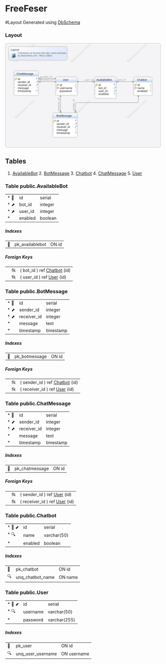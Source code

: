 # FreeFeser

#Layout
Generated using [DbSchema](https://dbschema.com)

### Layout

![img](images/Layout.svg)

## Tables

1. [AvailableBot](#table-publicavailablebot) 2. [BotMessage](#table-publicbotmessage)
   3. [Chatbot](#table-publicchatbot) 4. [ChatMessage](#table-publicchatmessage)
   5. [User](#table-publicuser)

### Table public.AvailableBot

|             |          |         |
|-------------|----------|---------|
| * &#128273; | id       | serial  |
| * &#11016;  | bot\_id  | integer |
| * &#11016;  | user\_id | integer |
| *           | enabled  | boolean |

##### Indexes

|           |                  |       |
|-----------|------------------|-------|
| &#128273; | pk\_availablebot | ON id |

##### Foreign Keys

|  |    |                                                      |
|--|----|------------------------------------------------------|
|  | fk | ( bot\_id ) ref [Chatbot](#table-publicchatbot) (id) |
|  | fk | ( user\_id ) ref [User](#table-publicuser) (id)      |

### Table public.BotMessage

|             |              |           |
|-------------|--------------|-----------|
| * &#128273; | id           | serial    |
| * &#11016;  | sender\_id   | integer   |
| * &#11016;  | receiver\_id | integer   |
| *           | message      | text      |
| *           | timestamp    | timestamp |

##### Indexes

|           |                |       |
|-----------|----------------|-------|
| &#128273; | pk\_botmessage | ON id |

##### Foreign Keys

|  |    |                                                         |
|--|----|---------------------------------------------------------|
|  | fk | ( sender\_id ) ref [Chatbot](#table-publicchatbot) (id) |
|  | fk | ( receiver\_id ) ref [User](#table-publicuser) (id)     |

### Table public.ChatMessage

|             |              |           |
|-------------|--------------|-----------|
| * &#128273; | id           | serial    |
| * &#11016;  | sender\_id   | integer   |
| * &#11016;  | receiver\_id | integer   |
| *           | message      | text      |
| *           | timestamp    | timestamp |

##### Indexes

|           |                 |       |
|-----------|-----------------|-------|
| &#128273; | pk\_chatmessage | ON id |

##### Foreign Keys

|  |    |                                                     |
|--|----|-----------------------------------------------------|
|  | fk | ( sender\_id ) ref [User](#table-publicuser) (id)   |
|  | fk | ( receiver\_id ) ref [User](#table-publicuser) (id) |

### Table public.Chatbot

|                       |         |             |
|-----------------------|---------|-------------|
| * &#128273;  &#11019; | id      | serial      |
| * &#128269;           | name    | varchar(50) |
| *                     | enabled | boolean     |

##### Indexes

|           |                    |         |
|-----------|--------------------|---------|
| &#128273; | pk\_chatbot        | ON id   |
| &#128269; | unq\_chatbot\_name | ON name |

### Table public.User

|                       |          |              |
|-----------------------|----------|--------------|
| * &#128273;  &#11019; | id       | serial       |
| * &#128269;           | username | varchar(50)  |
| *                     | password | varchar(255) |

##### Indexes

|           |                     |             |
|-----------|---------------------|-------------|
| &#128273; | pk\_user            | ON id       |
| &#128269; | unq\_user\_username | ON username |
